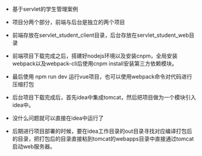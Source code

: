 - 基于servlet的学生管理案例
- 项目分两个部分，前端与后台是独立的两个项目
- 前端存放在servlet_student_client目录，后台存放在servlet_student_web目录
- 前端项目下载完成之后，搭建好nodejs环境以及安装cnpm，全局安装webpack以及webpack-cli后使用cnpm install安装第三方依赖模块。
- 最后使用 npm run dev 运行vue项目，也可以使用webpack命令对代码进行压缩打包

- 后台项目下载完成后，首先idea中集成tomcat，然后把项目做为一个模块引入idea中。
- 没什么问题就可以直接在idea中运行了
- 后期进行项目部署的时候，要在idea工作目录的out目录寻找对应编译打包后的目录，把打包后的目录直接粘到tomcat的webapps目录中直接通过tomcat启动web服务器。
